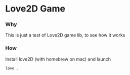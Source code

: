 # Love2D Game

### Why

This is just a test of Love2D game lib, to see how it works

### How

Install love2D (with homebrew on mac) and launch
```
love .
```